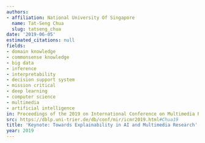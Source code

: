 ```yaml
---
authors:
- affiliation: National University Of Singapore
  name: Tat-Seng Chua
  slug: tatseng_chua
date: '2019-06-05'
estimated_citations: null
fields:
- domain knowledge
- commonsense knowledge
- big data
- inference
- interpretability
- decision support system
- mission critical
- deep learning
- computer science
- multimedia
- artificial intelligence
in: Proceedings of the 2019 on International Conference on Multimedia Retrieval
src: https://dblp.uni-trier.de/db/conf/mir/icmr2019.html#Chua19
title: 'Keynote: Towards Explainability in AI and Multimedia Research'
year: 2019
---
```

